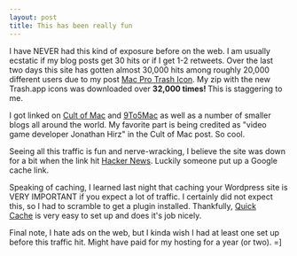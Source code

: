 ```yaml
---
layout: post
title: This has been really fun
---
```

I have NEVER had this kind of exposure before on the web. I am usually ecstatic if my blog posts get 30 hits or if I get 1-2 retweets. Over the last two days this site has gotten almost 30,000 hits among roughly 20,000 different users due to my post <a href="http://jonathanhirz.com/macprotrash-icon/">Mac Pro Trash Icon</a>. My zip with the new Trash.app icons was downloaded over <strong>32,000 times! </strong>This is staggering to me.

I got linked on <a href="http://www.cultofmac.com/259043/replace-macs-trash-icon-trashcan-mac-pro/">Cult of Mac</a> and <a href="http://9to5mac.com/2013/12/19/want-the-new-mac-pro-without-the-price-tag-bring-it-to-your-mac-dock/">9To5Mac</a> as well as a number of smaller blogs all around the world. My favorite part is being credited as "video game developer Jonathan Hirz" in the Cult of Mac post. So cool.

Seeing all this traffic is fun and nerve-wracking, I believe the site was down for a bit when the link hit <a href="https://news.ycombinator.com/item?id=6935717">Hacker News</a>. Luckily someone put up a Google cache link.

Speaking of caching, I learned last night that caching your Wordpress site is VERY IMPORTANT if you expect a lot of traffic. I certainly did not expect this, so I had to scramble to get a plugin installed. Thankfully, <a href="http://wordpress.org/plugins/quick-cache/">Quick Cache</a> is very easy to set up and does it's job nicely.

Final note, I hate ads on the web, but I kinda wish I had at least one set up before this traffic hit. Might have paid for my hosting for a year (or two). =]
